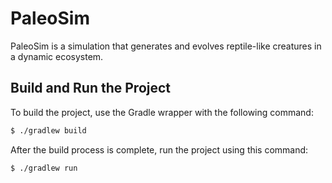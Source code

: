 # PaleoSim
PaleoSim is a simulation that generates and evolves reptile-like creatures in a dynamic ecosystem.

## Build and Run the Project
To build the project, use the Gradle wrapper with the following command:

```bash
$ ./gradlew build
```

After the build process is complete, run the project using this command:

```bash
$ ./gradlew run
```